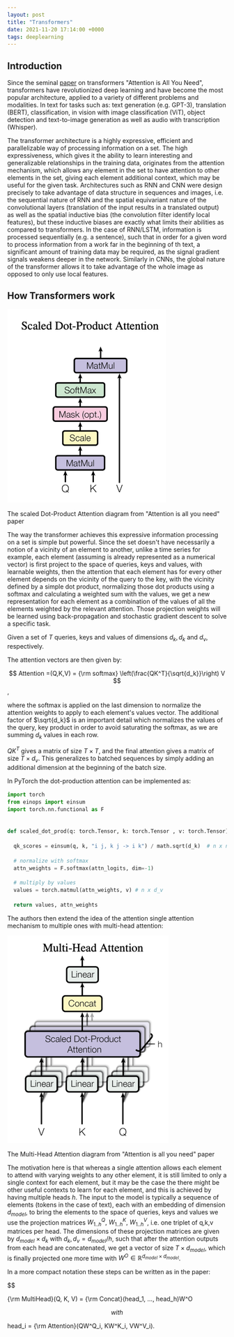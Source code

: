```yaml
---
layout: post
title: "Transformers"
date: 2021-11-20 17:14:00 +0000
tags: deeplearning
---
```


## Introduction

Since the seminal [paper](https://arxiv.org/abs/1706.03762) on transformers "Attention is All You Need", transformers have revolutionized deep learning and have become the most popular architecture, applied to a variety of different problems and modalities. In text for tasks such as: text generation (e.g. GPT-3), translation (BERT), classification, in vision with image classification (ViT), object detection and text-to-image generation as well as audio with transcription (Whisper).

The transformer architecture is a highly expressive, efficient and parallelizable way of processing information on a set. The high expressiveness, which gives it the ability to learn interesting and generalizable relationships in the training data, originates from the attention mechanism, which allows any element in the set to have attention to other elements in the set, giving each element additional context, which may be useful for the given task.
Architectures such as RNN and CNN were design precisely to take advantage of data structure in sequences and images, i.e. the sequential nature of RNN and the spatial equivariant nature of the convolutional layers (translation of the input results in a translated output) as well as the spatial inductive bias (the convolution filter identify local features), but these inductive biases are exactly what limits their abilities as compared to transformers. In the case of RNN/LSTM, information is processed sequentially (e.g. a sentence), such that in order for a given word to process information from a work far in the beginning of th text, a significant amount of training data may be required, as the signal gradient signals weakens deeper in the network.
Similarly in CNNs, the global nature of the transformer allows it to take advantage of the whole image as opposed to only use local features.

## How Transformers work

![attention](/assets/dot_product_attention.png)

The scaled Dot-Product Attention diagram from "Attention is all you need" paper

The way the transformer achieves this expressive information processing on a set is simple but powerful. Since the set doesn't have necessarily a notion of a vicinity of an element to another, unlike a time series for example, each element (assuming is already represented as a numerical vector) is first project to the space of queries, keys and values, with learnable weights, then the attention that each element has for every other element depends on the vicinity of the query to the key, with the vicinity defined by a simple dot product, normalizing those dot products using a softmax and calculating a weighted sum with the values, we get a new representation for each element as a combination of the values of all the elements weighted by the relevant attention. Those projection weights will be learned using back-propagation and stochastic gradient descent to solve a specific task.

Given a set of $T$ queries, keys and values of dimensions $d_k, d_k$ and $d_v$, respectively.

The attention vectors are then given by:

$$
Attention =(Q,K,V) = {\rm softmax} \left(\frac{QK^T}{\sqrt{d_k}}\right) V
$$,

where the softmax is applied on the last dimension to normalize the attention weights to apply to each element's values vector. The additional factor of $\sqrt{d_k}$ is an important detail which normalizes the values of the query, key product in order to avoid saturating the softmax, as we are summing $d_k$ values in each row.

$Q K^T$ gives a matrix of size $T \times T$, and the final attention gives a matrix of size $T\times d_v$. This generalizes to batched sequences by simply adding an additional dimension at the beginning of the batch size.

In PyTorch the dot-production attention can be implemented as:

```python
import torch
from einops import einsum
import torch.nn.functional as F


def scaled_dot_prod(q: torch.Tensor, k: torch.Tensor , v: torch.Tensor) -> Tuple[torch.Tensor, torch.Tensor]:

  qk_scores = einsum(q, k, "i j, k j -> i k") / math.sqrt(d_k)  # n x n

  # normalize with softmax
  attn_weights = F.softmax(attn_logits, dim=-1)

  # multiply by values
  values = torch.matmul(attn_weights, v) # n x d_v

  return values, attn_weights
```


The authors then extend the idea of the attention single attention mechanism to multiple ones with multi-head attention:

![attention](/assets/multi_head_attention.png)

The Multi-Head Attention diagram from "Attention is all you need" paper

The motivation here is that whereas a single attention allows each element to attend with varying weights to any other element, it is still limited to only a single context for each element, but it may be the case the there might be other useful contexts to learn for each element, and this is achieved by having multiple heads $h$.
The input to the model is typically a sequence of elements (tokens in the case of text), each with an embedding of dimension $d_{model}$, to bring the elements to the space of queries, keys and values we use the projection matrices $W^Q_{1..h},\ W^K_{1..h},\ W^V_{1..h}$, i.e. one triplet of q,k,v matrices per head.
The dimensions of these projection matrices are given by $d_{model}\times d_k$ with $d_k,d_v = d_{model}/h$, such that after the attention outputs from each head are concatenated, we get a vector of size $T\times d_{model}$, which is finally projected one more time with $W^O \in {\mathbb R}^{d_{model} \times d_{model}}$.

In a more compact notation these steps can be written as in the paper:


$$

{\rm MultiHead}(Q, K, V) = {\rm Concat}(head_1, ..., head_h)W^O

$$
with
$$

head_i = {\rm Attention}(QW^Q_i, KW^K_i, VW^V_i).

$$
$$

